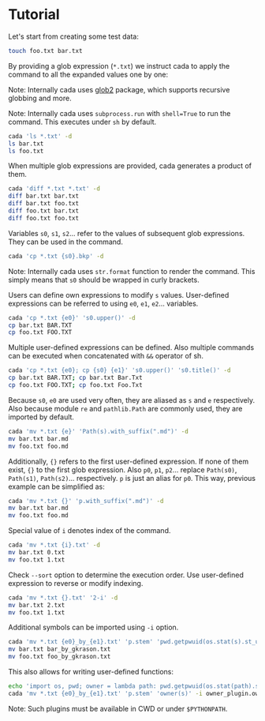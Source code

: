 # Tutorial

Let's start from creating some test data:
```sh
touch foo.txt bar.txt
```

By providing a glob expression (`*.txt`) we instruct cada to apply the command to all the expanded values one by one:

Note: Internally cada uses [glob2](https://github.com/miracle2k/python-glob2/) package, which supports recursive globbing and more.

Note: Internally cada uses `subprocess.run` with `shell=True` to run the command. This executes under `sh` by default.

```sh
cada 'ls *.txt' -d
ls bar.txt
ls foo.txt
```

When multiple glob expressions are provided, cada generates a product of them.

```sh
cada 'diff *.txt *.txt' -d
diff bar.txt bar.txt
diff bar.txt foo.txt
diff foo.txt bar.txt
diff foo.txt foo.txt
```

Variables `s0`, `s1`, `s2`...  refer to the values of subsequent glob expressions. They can be used in the command.

```sh
cada 'cp *.txt {s0}.bkp' -d
```

Note: Internally cada uses `str.format` function to render the command. This simply means that `s0` should be wrapped in curly brackets.

Users can define own expressions to modify `s` values. User-defined expressions can be referred to using `e0`, `e1`, `e2`... variables.

```sh
cada 'cp *.txt {e0}' 's0.upper()' -d
cp bar.txt BAR.TXT
cp foo.txt FOO.TXT
```

Multiple user-defined expressions can be defined. Also multiple commands can be executed when concatenated with `&&` operator of sh.

```sh
cada 'cp *.txt {e0}; cp {s0} {e1}' 's0.upper()' 's0.title()' -d
cp bar.txt BAR.TXT; cp bar.txt Bar.Txt
cp foo.txt FOO.TXT; cp foo.txt Foo.Txt
```

Because `s0`, `e0` are used very often, they are aliased as `s` and `e` respectively. Also because module `re` and `pathlib.Path` are
commonly used, they are imported by default.

```sh
cada 'mv *.txt {e}' 'Path(s).with_suffix(".md")' -d
mv bar.txt bar.md
mv foo.txt foo.md
```

Additionally, `{}` refers to the first user-defined expression. If none of them exist, `{}` to the first glob expression. Also `p0`, `p1`, `p2`... replace `Path(s0)`, `Path(s1)`, `Path(s2)`... respectively. `p` is just an alias for `p0`. This way, previous example can be simplified as:

```sh
cada 'mv *.txt {}' 'p.with_suffix(".md")' -d
mv bar.txt bar.md
mv foo.txt foo.md
```

Special value of `i` denotes index of the command.

```sh
cada 'mv *.txt {i}.txt' -d
mv bar.txt 0.txt
mv foo.txt 1.txt
```

Check `--sort` option to determine the execution order. Use user-defined expression to reverse or modify indexing.

```sh
cada 'mv *.txt {}.txt' '2-i' -d
mv bar.txt 2.txt
mv foo.txt 1.txt
```

Additional symbols can be imported using `-i` option.

```sh
cada 'mv *.txt {e0}_by_{e1}.txt' 'p.stem' 'pwd.getpwuid(os.stat(s).st_uid).pw_name' -i os -i pwd -d
mv bar.txt bar_by_gkrason.txt
mv foo.txt foo_by_gkrason.txt
```

This also allows for writing user-defined functions:

```sh
echo 'import os, pwd; owner = lambda path: pwd.getpwuid(os.stat(path).st_uid).pw_name' > owner_plugin.py
cada 'mv *.txt {e0}_by_{e1}.txt' 'p.stem' 'owner(s)' -i owner_plugin.owner -d
```

Note: Such plugins must be available in CWD or under `$PYTHONPATH`.
